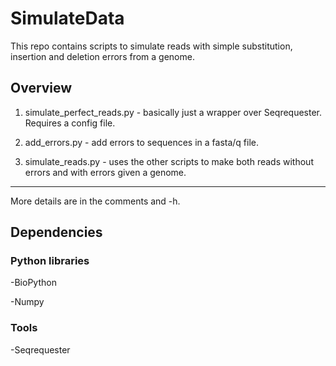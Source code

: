 # SimulateData
This repo contains scripts to simulate reads with simple substitution, insertion and deletion errors from a genome. 

## Overview
1. simulate_perfect_reads.py - basically just a wrapper over Seqrequester. Requires a config file.

2. add_errors.py - add errors to sequences in a fasta/q file.

3. simulate_reads.py - uses the other scripts to make both reads without errors and with errors given a genome.

------------------------------------------
More details are in the comments and -h.


## Dependencies
### Python libraries
-BioPython

-Numpy

### Tools  
-Seqrequester

